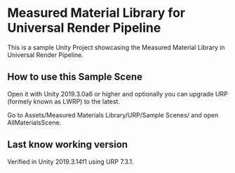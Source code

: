 # Measured Material Library for Universal Render Pipeline

This is a sample Unity Project showcasing the Measured Material Library in Universal Render Pipeline.

## How to use this Sample Scene
Open it with Unity 2019.3.0a6 or higher and optionally you can upgrade URP (formely known as LWRP) to the latest.

Go to Assets/Measured Materials Library/URP/Sample Scenes/ and open AllMaterialsScene.

## Last know working version
Verified in Unity 2019.3.14f1 using URP 7.3.1.
